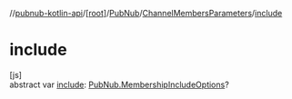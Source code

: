 //[pubnub-kotlin-api](../../../../index.md)/[[root]](../../index.md)/[PubNub](../index.md)/[ChannelMembersParameters](index.md)/[include](include.md)

# include

[js]\
abstract var [include](include.md): [PubNub.MembershipIncludeOptions](../-membership-include-options/index.md)?
